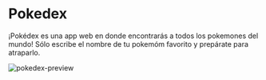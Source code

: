 # Pokedex
¡Pokédex es una app web en donde encontrarás a todos los pokemones del mundo! Sólo escribe el nombre de tu pokemóm favorito y prepárate para atraparlo.

![pokedex-preview](https://user-images.githubusercontent.com/25912796/35747964-487c629a-081a-11e8-9a12-1cb846882abe.png)
